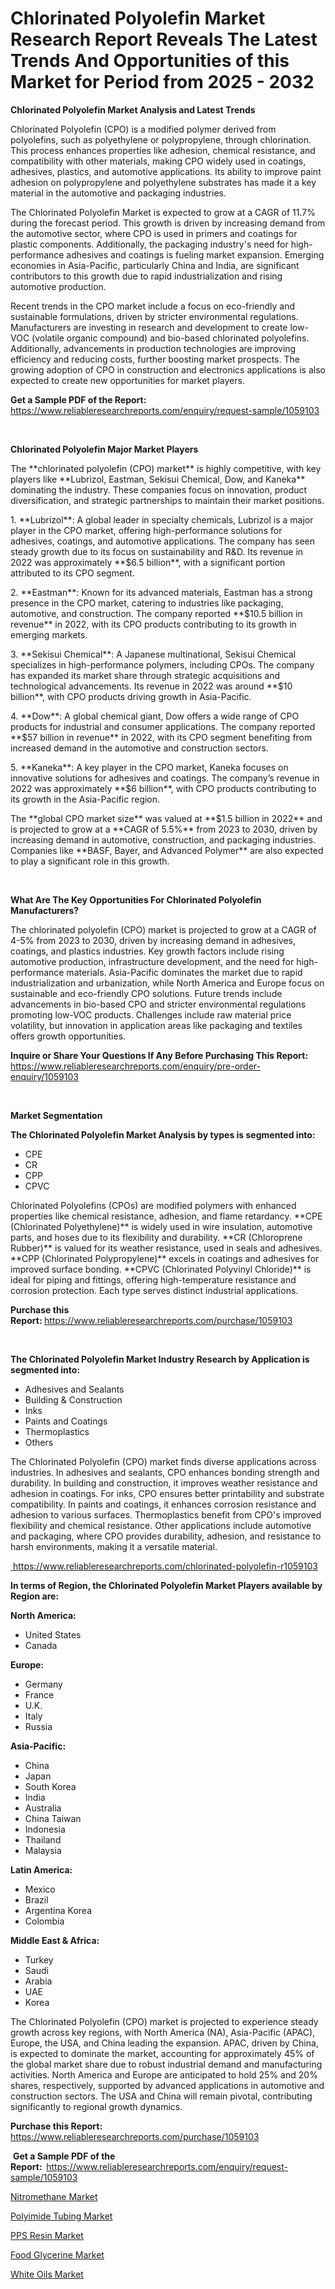 <p><h1>Chlorinated Polyolefin Market Research Report Reveals The Latest Trends And Opportunities of this Market for Period from 2025 - 2032</h1></p><p><strong>Chlorinated Polyolefin Market Analysis and Latest Trends</strong></p>
<p><p>Chlorinated Polyolefin (CPO) is a modified polymer derived from polyolefins, such as polyethylene or polypropylene, through chlorination. This process enhances properties like adhesion, chemical resistance, and compatibility with other materials, making CPO widely used in coatings, adhesives, plastics, and automotive applications. Its ability to improve paint adhesion on polypropylene and polyethylene substrates has made it a key material in the automotive and packaging industries.</p><p>The Chlorinated Polyolefin Market is expected to grow at a CAGR of 11.7% during the forecast period. This growth is driven by increasing demand from the automotive sector, where CPO is used in primers and coatings for plastic components. Additionally, the packaging industry's need for high-performance adhesives and coatings is fueling market expansion. Emerging economies in Asia-Pacific, particularly China and India, are significant contributors to this growth due to rapid industrialization and rising automotive production.</p><p>Recent trends in the CPO market include a focus on eco-friendly and sustainable formulations, driven by stricter environmental regulations. Manufacturers are investing in research and development to create low-VOC (volatile organic compound) and bio-based chlorinated polyolefins. Additionally, advancements in production technologies are improving efficiency and reducing costs, further boosting market prospects. The growing adoption of CPO in construction and electronics applications is also expected to create new opportunities for market players.</p></p>
<p><strong>Get a Sample PDF of the Report:&nbsp;</strong> <a href="https://www.reliableresearchreports.com/enquiry/request-sample/1059103?utm_campaign=102&utm_medium=2&utm_source=Github&utm_content=ia&utm_term=26012025&utm_id=chlorinated-polyolefin">https://www.reliableresearchreports.com/enquiry/request-sample/1059103</a></p>
<p>&nbsp;</p>
<p><strong>Chlorinated Polyolefin Major Market Players</strong></p>
<p><p>The **chlorinated polyolefin (CPO) market** is highly competitive, with key players like **Lubrizol, Eastman, Sekisui Chemical, Dow, and Kaneka** dominating the industry. These companies focus on innovation, product diversification, and strategic partnerships to maintain their market positions.</p><p>1. **Lubrizol**: A global leader in specialty chemicals, Lubrizol is a major player in the CPO market, offering high-performance solutions for adhesives, coatings, and automotive applications. The company has seen steady growth due to its focus on sustainability and R&D. Its revenue in 2022 was approximately **$6.5 billion**, with a significant portion attributed to its CPO segment.</p><p>2. **Eastman**: Known for its advanced materials, Eastman has a strong presence in the CPO market, catering to industries like packaging, automotive, and construction. The company reported **$10.5 billion in revenue** in 2022, with its CPO products contributing to its growth in emerging markets.</p><p>3. **Sekisui Chemical**: A Japanese multinational, Sekisui Chemical specializes in high-performance polymers, including CPOs. The company has expanded its market share through strategic acquisitions and technological advancements. Its revenue in 2022 was around **$10 billion**, with CPO products driving growth in Asia-Pacific.</p><p>4. **Dow**: A global chemical giant, Dow offers a wide range of CPO products for industrial and consumer applications. The company reported **$57 billion in revenue** in 2022, with its CPO segment benefiting from increased demand in the automotive and construction sectors.</p><p>5. **Kaneka**: A key player in the CPO market, Kaneka focuses on innovative solutions for adhesives and coatings. The company’s revenue in 2022 was approximately **$6 billion**, with CPO products contributing to its growth in the Asia-Pacific region.</p><p>The **global CPO market size** was valued at **$1.5 billion in 2022** and is projected to grow at a **CAGR of 5.5%** from 2023 to 2030, driven by increasing demand in automotive, construction, and packaging industries. Companies like **BASF, Bayer, and Advanced Polymer** are also expected to play a significant role in this growth.</p></p>
<p>&nbsp;</p>
<p><strong>What Are The Key Opportunities For Chlorinated Polyolefin Manufacturers?</strong></p>
<p><p>The chlorinated polyolefin (CPO) market is projected to grow at a CAGR of 4-5% from 2023 to 2030, driven by increasing demand in adhesives, coatings, and plastics industries. Key growth factors include rising automotive production, infrastructure development, and the need for high-performance materials. Asia-Pacific dominates the market due to rapid industrialization and urbanization, while North America and Europe focus on sustainable and eco-friendly CPO solutions. Future trends include advancements in bio-based CPO and stricter environmental regulations promoting low-VOC products. Challenges include raw material price volatility, but innovation in application areas like packaging and textiles offers growth opportunities.</p></p>
<p><strong>Inquire or Share Your Questions If Any Before Purchasing This Report:</strong> <a href="https://www.reliableresearchreports.com/enquiry/pre-order-enquiry/1059103?utm_campaign=102&utm_medium=2&utm_source=Github&utm_content=ia&utm_term=26012025&utm_id=chlorinated-polyolefin">https://www.reliableresearchreports.com/enquiry/pre-order-enquiry/1059103</a></p>
<p>&nbsp;</p>
<p><strong>Market Segmentation</strong></p>
<p><strong>The Chlorinated Polyolefin Market Analysis by types is segmented into:</strong></p>
<p><ul><li>CPE</li><li>CR</li><li>CPP</li><li>CPVC</li></ul></p>
<p><p>Chlorinated Polyolefins (CPOs) are modified polymers with enhanced properties like chemical resistance, adhesion, and flame retardancy. **CPE (Chlorinated Polyethylene)** is widely used in wire insulation, automotive parts, and hoses due to its flexibility and durability. **CR (Chloroprene Rubber)** is valued for its weather resistance, used in seals and adhesives. **CPP (Chlorinated Polypropylene)** excels in coatings and adhesives for improved surface bonding. **CPVC (Chlorinated Polyvinyl Chloride)** is ideal for piping and fittings, offering high-temperature resistance and corrosion protection. Each type serves distinct industrial applications.</p></p>
<p><strong>Purchase this Report:&nbsp;</strong><a href="https://www.reliableresearchreports.com/purchase/1059103?utm_campaign=102&utm_medium=2&utm_source=Github&utm_content=ia&utm_term=26012025&utm_id=chlorinated-polyolefin">https://www.reliableresearchreports.com/purchase/1059103</a></p>
<p>&nbsp;</p>
<p><strong>The Chlorinated Polyolefin Market Industry Research by Application is segmented into:</strong></p>
<p><ul><li>Adhesives and Sealants</li><li>Building & Construction</li><li>Inks</li><li>Paints and Coatings</li><li>Thermoplastics</li><li>Others</li></ul></p>
<p><p>The Chlorinated Polyolefin (CPO) market finds diverse applications across industries. In adhesives and sealants, CPO enhances bonding strength and durability. In building and construction, it improves weather resistance and adhesion in coatings. For inks, CPO ensures better printability and substrate compatibility. In paints and coatings, it enhances corrosion resistance and adhesion to various surfaces. Thermoplastics benefit from CPO's improved flexibility and chemical resistance. Other applications include automotive and packaging, where CPO provides durability, adhesion, and resistance to harsh environments, making it a versatile material.</p></p>
<p><a href="https://www.reliableresearchreports.com/chlorinated-polyolefin-r1059103?utm_campaign=102&utm_medium=2&utm_source=Github&utm_content=ia&utm_term=26012025&utm_id=chlorinated-polyolefin">&nbsp;https://www.reliableresearchreports.com/chlorinated-polyolefin-r1059103</a></p>
<p><strong>In terms of Region, the Chlorinated Polyolefin Market Players available by Region are:</strong></p>
<p>
    <p> <strong> North America: </strong>
        <ul>
            <li>United States</li>
            <li>Canada</li>
        </ul>
        </p> 
    <p> <strong> Europe: </strong>
        <ul>
            <li>Germany</li>
            <li>France</li>
            <li>U.K.</li>
            <li>Italy</li>
            <li>Russia</li>
        </ul>
        </p> 
    <p> <strong> Asia-Pacific: </strong>
        <ul>
            <li>China</li>
            <li>Japan</li>
            <li>South Korea</li>
            <li>India</li>
            <li>Australia</li>
            <li>China Taiwan</li>
            <li>Indonesia</li>
            <li>Thailand</li>
            <li>Malaysia</li>
        </ul>
        </p> 
    <p> <strong> Latin America: </strong>
        <ul>
            <li>Mexico</li>
            <li>Brazil</li>
            <li>Argentina Korea</li>
            <li>Colombia</li>
        </ul>
        </p> 
    <p> <strong> Middle East & Africa: </strong>
        <ul>
            <li>Turkey</li>
            <li>Saudi</li>
            <li>Arabia</li>
            <li>UAE</li>
            <li>Korea</li>
        </ul>
    </p>
    </p>
<p><p>The Chlorinated Polyolefin (CPO) market is projected to experience steady growth across key regions, with North America (NA), Asia-Pacific (APAC), Europe, the USA, and China leading the expansion. APAC, driven by China, is expected to dominate the market, accounting for approximately 45% of the global market share due to robust industrial demand and manufacturing activities. North America and Europe are anticipated to hold 25% and 20% shares, respectively, supported by advanced applications in automotive and construction sectors. The USA and China will remain pivotal, contributing significantly to regional growth dynamics.</p></p>
<p><strong>Purchase this Report: </strong><a href="https://www.reliableresearchreports.com/purchase/1059103?utm_campaign=102&utm_medium=2&utm_source=Github&utm_content=ia&utm_term=26012025&utm_id=chlorinated-polyolefin">https://www.reliableresearchreports.com/purchase/1059103</a></p>
<p>&nbsp;<strong>Get a Sample PDF of the Report:&nbsp;&nbsp;</strong><a href="https://www.reliableresearchreports.com/enquiry/request-sample/1059103?utm_campaign=102&utm_medium=2&utm_source=Github&utm_content=ia&utm_term=26012025&utm_id=chlorinated-polyolefin">https://www.reliableresearchreports.com/enquiry/request-sample/1059103</a></p>
<p><strong></strong></p>
<p><p><a href="https://github.com/hillsmyung726/Market-Research-Report-List-1/blob/main/nitromethane-market.md?utm_campaign=102&utm_medium=2&utm_source=Github&utm_content=ia&utm_term=26012025&utm_id=chlorinated-polyolefin">Nitromethane Market</a></p><p><a href="https://github.com/gerlttameka883615/Market-Research-Report-List-1/blob/main/polyimide-tubing-market.md?utm_campaign=102&utm_medium=2&utm_source=Github&utm_content=ia&utm_term=26012025&utm_id=chlorinated-polyolefin">Polyimide Tubing Market</a></p><p><a href="https://github.com/NargisHussain75/Market-Research-Report-List-1/blob/main/pps-resin-market.md?utm_campaign=102&utm_medium=2&utm_source=Github&utm_content=ia&utm_term=26012025&utm_id=chlorinated-polyolefin">PPS Resin Market</a></p><p><a href="https://github.com/pearlinewhite4692/Market-Research-Report-List-1/blob/main/food-glycerine-market.md?utm_campaign=102&utm_medium=2&utm_source=Github&utm_content=ia&utm_term=26012025&utm_id=chlorinated-polyolefin">Food Glycerine Market</a></p><p><a href="https://github.com/nafidurii/Market-Research-Report-List-1/blob/main/white-oils-market.md?utm_campaign=102&utm_medium=2&utm_source=Github&utm_content=ia&utm_term=26012025&utm_id=chlorinated-polyolefin">White Oils Market</a></p></p>